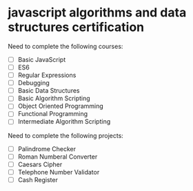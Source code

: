 # javascript algorithms and data structures certification
Need to complete the following courses:
- [ ] Basic JavaScript
- [ ] ES6
- [ ] Regular Expressions
- [ ] Debugging
- [ ] Basic Data Structures
- [ ] Basic Algorithm Scripting
- [ ] Object Oriented Programming
- [ ] Functional Programming
- [ ] Intermediate Algorithm Scripting

Need to complete the following projects:
- [ ] Palindrome Checker
- [ ] Roman Numberal Converter
- [ ] Caesars Cipher
- [ ] Telephone Number Validator
- [ ] Cash Register
